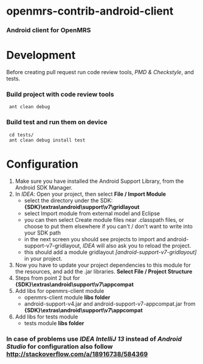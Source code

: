 openmrs-contrib-android-client
==============================

### Android client for OpenMRS

# Development
Before creating pull request run code review tools, *PMD & Checkstyle*, and tests.

### Build project with code review tools
 
     ant clean debug

### Build test and run them on device 

     cd tests/
     ant clean debug install test

# Configuration
1. Make sure you have installed the Android Support Library, from the Android SDK Manager. 
2. In *IDEA*: Open your project, then select **File / Import Module** 
    * select the directory under the SDK: **{SDK}\extras\android\support\v7\gridlayout** 
    * select Import module from external model and Eclipse
    * you can then select Create module files near .classpath files, or choose to put them elsewhere if you can't / don't want to write into your SDK path
    * in the next screen you should see projects to import and android-support-v7-gridlayout, *IDEA* will also ask you to reload the project.
    * this should add a module gridlayout *[android-support-v7-gridlayout]* in your project.
3. Now you have to update your project dependencies to this module for the resources, and add the .jar libraries. **Select File / Project Structure**
4. Steps from point 2 but for **{SDK}\extras\android\support\v7\appcompat**
5. Add libs for openmrs-client module
    * openmrs-client module **libs folder**
    * android-support-v4.jar and android-support-v7-appcompat.jar from **{SDK}\extras\android\support\v7\appcompat**
6. Add libs for tests module
    * tests module **libs folder**

### In case of problems use *IDEA IntelliJ 13* instead of *Android Studio* for configuration also follow http://stackoverflow.com/a/18916738/584369